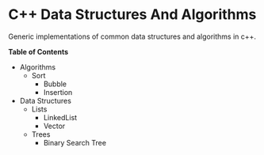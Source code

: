 # C++ Data Structures And Algorithms
Generic implementations of common data structures and algorithms in c++.


**Table of Contents**
- Algorithms
    - Sort
        - Bubble
        - Insertion
- Data Structures
    - Lists
        - LinkedList
        - Vector
    - Trees
        - Binary Search Tree
